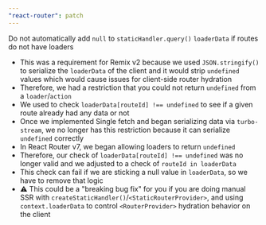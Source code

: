 ```yaml
---
"react-router": patch
---
```


Do not automatically add `null` to `staticHandler.query()` `loaderData` if routes do not have loaders

- This was a requirement for Remix v2 because we used `JSON.stringify()` to serialize the `loaderData` of the client and it would strip `undefined` values which would cause issues for client-side router hydration
- Therefore, we had a restriction that you could not return `undefined` from a `loader`/`action`
- We used to check `loaderData[routeId] !== undefined` to see if a given route already had any data or not
- Once we implemented Single fetch and began serializing data via `turbo-stream`, we no longer has this restriction because it can serialize `undefined` correctly
- In React Router v7, we began allowing loaders to return `undefined`
- Therefore, our check of `loaderData[routeId] !== undefined` was no longer valid and we adjusted to a check of `routeId in loaderData`
- This check can fail if we are sticking a null value in `loaderData`, so we have to remove that logic
- ⚠️ This could be a "breaking bug fix" for you if you are doing manual SSR with `createStaticHandler()`/`<StaticRouterProvider>`, and using `context.loaderData` to control `<RouterProvider>` hydration behavior on the client
